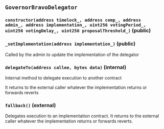 ## `GovernorBravoDelegator`






### `constructor(address timelock_, address comp_, address admin_, address implementation_, uint256 votingPeriod_, uint256 votingDelay_, uint256 proposalThreshold_)` (public)





### `_setImplementation(address implementation_)` (public)

Called by the admin to update the implementation of the delegator




### `delegateTo(address callee, bytes data)` (internal)

Internal method to delegate execution to another contract


It returns to the external caller whatever the implementation returns or forwards reverts


### `fallback()` (external)



Delegates execution to an implementation contract.
It returns to the external caller whatever the implementation returns
or forwards reverts.


